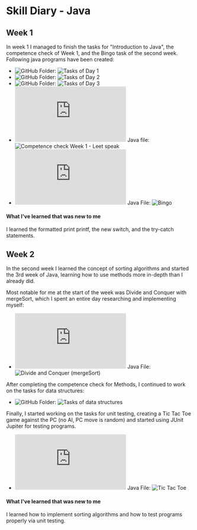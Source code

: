 # Skill Diary - Java

## Week 1

In week 1 I managed to finish the tasks for "Introduction to Java", the competence check of Week 1, and the Bingo task of the second week.
Following java programs have been created:


* ![GitHub](https://github.com/LucisLou/JavaUebungen/tree/main/src/Uebung1) Folder: ![Tasks of Day 1](url) 
* ![GitHub](https://github.com/LucisLou/JavaUebungen/tree/main/src/Uebung2) Folder: ![Tasks of Day 2](url) 
* ![GitHub](https://github.com/LucisLou/JavaUebungen/tree/main/src/Uebung3) Folder: ![Tasks of Day 3](url)
* ![GitHub](https://github.com/LucisLou/JavaUebungen/blob/main/src/Kompetenz/Leetspeak.java) Java file: ![Competence check Week 1 - Leet speak](url)
* ![GitHub](https://github.com/LucisLou/JavaUebungen/blob/main/src/Uebung4/Bingo.java) Java File: ![Bingo](url) 

#### What I've learned that was new to me

I learned the formatted print printf, the new switch, and the try-catch statements.



## Week 2

In the second week I learned the concept of sorting algorithms and started the 3rd week of Java, learning how to use methods more in-depth than I already did.

Most notable for me at the start of the week was Divide and Conquer with mergeSort, which I spent an entire day researching and implementing myself:

* ![GitHub](https://github.com/LucisLou/JavaUebungen/blob/main/src/Uebung4/DivideAndConquer.java) Java File: ![Divide and Conquer (mergeSort)](url)

After completing the competence check for Methods, I continued to work on the tasks for data structures:

* ![GitHub](https://github.com/LucisLou/JavaUebungen/tree/main/src/Uebung7) Folder: ![Tasks of data structures](url)

Finally, I started working on the tasks for unit testing, creating a Tic Tac Toe game against the PC (no AI, PC move is random) and started using JUnit Jupiter for testing programs.

* ![GitHub](https://github.com/LucisLou/JavaUebungen/blob/main/src/Uebung8/TicTacToe.java) Java File: ![Tic Tac Toe](url)

#### What I've learned that was new to me

I learned how to implement sorting algorithms and how to test programs properly via unit testing.
